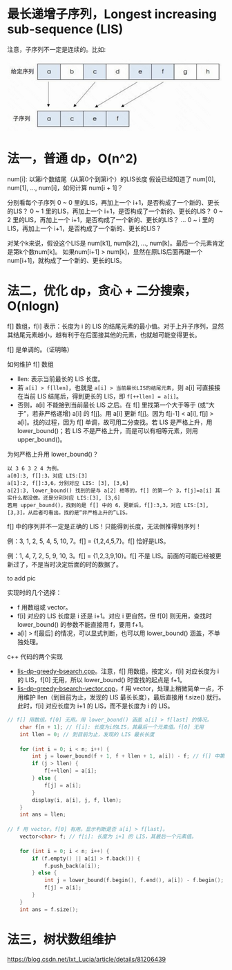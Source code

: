 # 最长递增子序列，Longest increasing sub-sequence (LIS)

注意，子序列不一定是连续的。比如:

![sub-sequence](pics/lis-sub-seq.png)

# 法一，普通 dp，O(n^2)

num[i]: 以第i个数结尾（从第0个到第i个）的LIS长度
假设已经知道了 num[0], num[1], …, num[i]，如何计算 num[i + 1]？ 

分别看每个子序列
0 ~ 0 里的LIS，再加上一个 i+1，是否构成了一个新的、更长的LIS？
0 ~ 1 里的LIS，再加上一个 i+1，是否构成了一个新的、更长的LIS？
0 ~ 2 里的LIS，再加上一个 i+1，是否构成了一个新的、更长的LIS？
…
0 ~ i 里的LIS，再加上一个 i+1，是否构成了一个新的、更长的LIS？

对某个k来说，假设这个LIS是 num[k1], num[k2], …, num[k]。最后一个元素肯定是第k个数num[k]。
如果num[i+1] > num[k]，显然在原LIS后面再跟一个num[i+1]，就构成了一个新的、更长的LIS。

# 法二，优化 dp，贪心 + 二分搜索，O(nlogn)

f[] 数组，f[i] 表示：长度为 i 的 LIS 的结尾元素的最小值。对于上升子序列，显然其结尾元素越小，越有利于在后面接其他的元素，也就越可能变得更长。

f[] 是单调的。（证明略）

如何维护 f[] 数组
* llen: 表示当前最长的 LIS 长度。
* 若 `a[i] > f[llen]`，也就是 `a[i] > 当前最长LIS的结尾元素`，则 a[i] 可直接接在当前 LIS 结尾后，得到更长的 LIS，即 `f[++llen] = a[i]`。
* 否则，a[i] 不能接到当前最长 LIS 之后。在 f[] 里找第一个大于等于 (或“大于”，若非严格递增) a[i] 的 f[j]。用 a[i] 更新 f[j]。因为 f[j-1] < a[i], f[j] > a[i]。找的过程，因为 f[] 单调，故可用二分查找。若 LIS 是严格上升，用 lower_bound()；若 LIS 不是严格上升，而是可以有相等元素，则用 upper_bound()。

为何严格上升用 lower_bound()？

```
以 3 6 3 2 4 为例。
a[0]:3, f[]:3，对应 LIS:[3]
a[1]:2, f[]:3,6，分别对应 LIS: [3], [3,6]
a[2]:3, lower_bound() 找到的是与 a[2] 相等的，f[] 的第一个 3，f[j]=a[i] 其实什么都没做。还是分别对应 LIS:[3], [3,6]
若用 upper_bound()，找到的是 f[] 中的 6，更新后，f[]:3,3，对应 LIS:[3], [3,3]。从后者可看出，找的是“非严格上升的”LIS。
```

f[] 中的序列并不一定是正确的 LIS！只能得到长度，无法倒推得到序列！

例：3, 1, 2, 5, 4, 5, 10, 7。f[] = {1,2,4,5,7}。f[] 恰好是LIS。

例：1, 4, 7, 2, 5, 9, 10, 3。f[] = {1,2,3,9,10}。f[] 不是 LIS。前面的可能已经被更新过了，不是当时决定后面的时的数据了。

to add pic

实现时的几个选择：
* f 用数组或 vector。
* f[i] 对应的 LIS 长度是 i 还是 i+1。对应 i 更自然，但 f[0] 则无用，查找时 lower_bound() 的参数不能直接用 f，要用 f+1。
* a[i] > f[最后] 的情况，可以显式判断，也可以用 lower_bound() 涵盖，不单独处理。

c++ 代码的两个实现
* [lis-dp-greedy-bsearch.cpp](code/lis-dp-greedy-bsearch.cpp)。注意，f[] 用数组。按定义，f[i] 对应长度为 i 的 LIS，f[0] 无用，所以 lower_bound() 时查找的起点是 f+1。
* [lis-dp-greedy-bsearch-vector.cpp](code/lis-dp-greedy-bsearch-vector.cpp)，f 用 vector，处理上稍微简单一点，不用维护 llen（到目前为止，发现的 LIS 最长长度），最后直接用 f.size() 就行。此时，f[i] 对应长度为 i+1 的 LIS，而不是长度为 i 的 LIS。

```cpp
// f[] 用数组。f[0] 无用。用 lower_bound() 涵盖 a[i] > f[last] 的情况。
    char f[n + 1]; // f[i]: 长度为i的LIS，其最后一个元素值。f[0] 无用
    int llen = 0; // 到目前为止，发现的 LIS 最长长度

    for (int i = 0; i < n; i++) {
        int j = lower_bound(f + 1, f + llen + 1, a[i]) - f; // f[] 中第一个 >= a[i] 的
        if (j > llen) {
            f[++llen] = a[i];
        } else {
            f[j] = a[i];
        }
        display(i, a[i], j, f, llen);
    }
    int ans = llen;

// f 用 vector。f[0] 有用。显示判断是否 a[i] > f[last]。
    vector<char> f; // f[i]: 长度为 i+1 的 LIS，其最后一个元素值。

    for (int i = 0; i < n; i++) {
        if (f.empty() || a[i] > f.back()) {
            f.push_back(a[i]);
        } else {
            int j = lower_bound(f.begin(), f.end(), a[i]) - f.begin(); // f[] 中第一个 >= a[i] 的
            f[j] = a[i];
        }
    }
    int ans = f.size();

```

# 法三，树状数组维护

https://blog.csdn.net/lxt_Lucia/article/details/81206439



